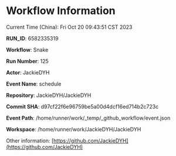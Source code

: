 # Workflow Information

Current Time (China): Fri Oct 20 09:43:51 CST 2023  

**RUN_ID**: 6582335319  

**Workflow**: Snake  

**Run Number**: 125  

**Actor**: JackieDYH  

**Event Name**: schedule  

**Repository**: JackieDYH/JackieDYH  

**Commit SHA**: d97cf22f6e96759be5a00d4dcf16ed714b2c723c  

**Event Path**: /home/runner/work/_temp/_github_workflow/event.json  

**Workspace**: /home/runner/work/JackieDYH/JackieDYH  

Other information: [https://github.com/JackieDYH](https://github.com/JackieDYH)
